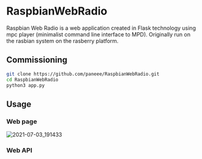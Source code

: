 # RaspbianWebRadio

Raspbian Web Radio is a web application created in Flask technology using mpc player (minimalist command line interface to MPD). Originally run on the rasbian system on the rasberry platform. 


## Commissioning

```bash
git clone https://github.com/paneee/RaspbianWebRadio.git
cd RaspbianWebRadio
python3 app.py
```


## Usage

### Web page
![2021-07-03_191433](https://user-images.githubusercontent.com/27755739/124362448-252cc300-dc35-11eb-99e7-e34ed6e5ff51.png)


### Web API

